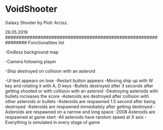 # VoidShooter
Galaxy Shooter by Piotr Arcisz.

26.05.2019
################################################################ Functionalities list 



-Endless background map

-Camera following player

-Ship destroyed on collision with an asteroid

-UI text appears on lose
-Restart button appears
-Moving ship up with W key and rotating it with A, D keys
-Bullets destroyed after 3 seconds after getting shooted or with collision with an asteroid
-Destroying asteroids with bullets increases the score
-Asteroids are destroyed after collision with other asteroids or bullets
-Asteroids are respawned 1.5 second after being destroyed
-Asteroids are respawned immediately after getting destroyed
-Asteroids are respawned on a narrow and long space
-2008 Asteroids are respawned at game start
-All asteroids have random speed at X axis
-Everything is simulated in every stage of game



